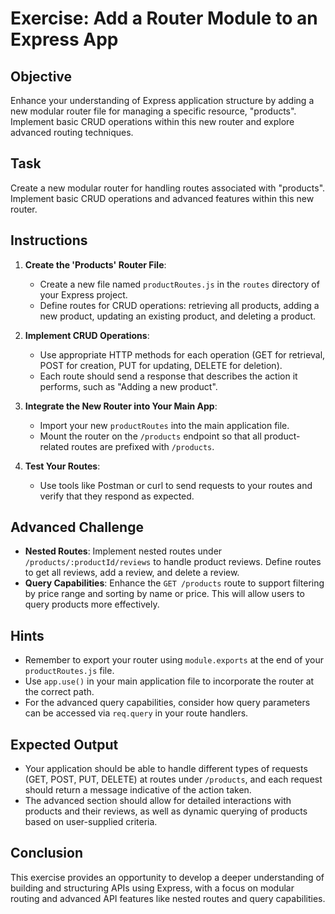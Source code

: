 # Exercise: Add a Router Module to an Express App

## Objective
Enhance your understanding of Express application structure by adding a new modular router file for managing a specific resource, "products". Implement basic CRUD operations within this new router and explore advanced routing techniques.

## Task
Create a new modular router for handling routes associated with "products". Implement basic CRUD operations and advanced features within this new router.

## Instructions
1. **Create the 'Products' Router File**:
   - Create a new file named `productRoutes.js` in the `routes` directory of your Express project.
   - Define routes for CRUD operations: retrieving all products, adding a new product, updating an existing product, and deleting a product.

2. **Implement CRUD Operations**:
   - Use appropriate HTTP methods for each operation (GET for retrieval, POST for creation, PUT for updating, DELETE for deletion).
   - Each route should send a response that describes the action it performs, such as "Adding a new product".

3. **Integrate the New Router into Your Main App**:
   - Import your new `productRoutes` into the main application file.
   - Mount the router on the `/products` endpoint so that all product-related routes are prefixed with `/products`.

4. **Test Your Routes**:
   - Use tools like Postman or curl to send requests to your routes and verify that they respond as expected.

## Advanced Challenge
   - **Nested Routes**: Implement nested routes under `/products/:productId/reviews` to handle product reviews. Define routes to get all reviews, add a review, and delete a review.
   - **Query Capabilities**: Enhance the `GET /products` route to support filtering by price range and sorting by name or price. This will allow users to query products more effectively.

## Hints
- Remember to export your router using `module.exports` at the end of your `productRoutes.js` file.
- Use `app.use()` in your main application file to incorporate the router at the correct path.
- For the advanced query capabilities, consider how query parameters can be accessed via `req.query` in your route handlers.

## Expected Output
- Your application should be able to handle different types of requests (GET, POST, PUT, DELETE) at routes under `/products`, and each request should return a message indicative of the action taken.
- The advanced section should allow for detailed interactions with products and their reviews, as well as dynamic querying of products based on user-supplied criteria.

## Conclusion
This exercise provides an opportunity to develop a deeper understanding of building and structuring APIs using Express, with a focus on modular routing and advanced API features like nested routes and query capabilities.
